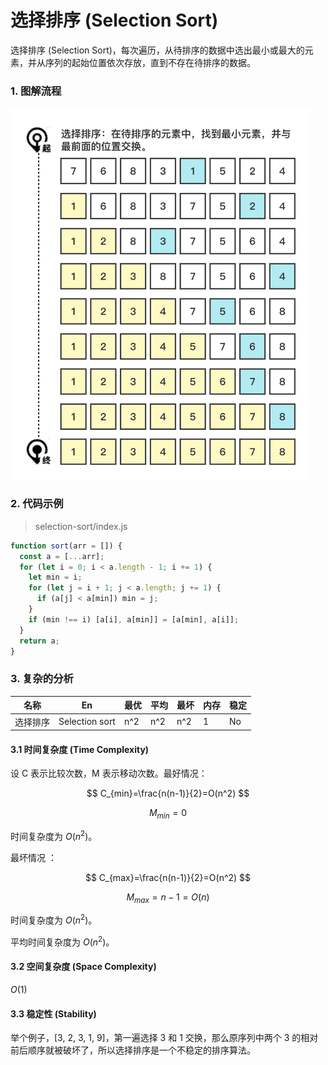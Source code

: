 # 选择排序 (Selection Sort)

选择排序 (Selection Sort)，每次遍历，从待排序的数据中选出最小或最大的元素，并从序列的起始位置依次存放，直到不存在待排序的数据。



### 1. 图解流程

<img src="../../_imgs/Sorting-Selection.png" width="480"/>

### 2. 代码示例

> selection-sort/index.js

``` js
function sort(arr = []) {
  const a = [...arr];
  for (let i = 0; i < a.length - 1; i += 1) {
    let min = i;
    for (let j = i + 1; j < a.length; j += 1) {
      if (a[j] < a[min]) min = j;
    }
    if (min !== i) [a[i], a[min]] = [a[min], a[i]];
  }
  return a;
}
```



### 3. 复杂的分析

| 名称     | En             | 最优 | 平均 | 最坏 | 内存 | 稳定 |
| -------- | -------------- | ---- | ---- | ---- | ---- | ---- |
| 选择排序 | Selection sort | n^2  | n^2  | n^2  | 1    | No   |



#### 3.1 时间复杂度 (Time Complexity)

设 C 表示比较次数，M 表示移动次数。最好情况：

$$
C_{min}=\frac{n(n-1)}{2}=O(n^2)
$$

$$
M_{min}=0
$$

时间复杂度为 $O(n^2)$。

最坏情况 ：

$$
C_{max}=\frac{n(n-1)}{2}=O(n^2)
$$

$$
M_{max}=n-1=O(n)
$$

时间复杂度为 $O(n^2)$。

平均时间复杂度为 $O(n^2)$。

#### 3.2 空间复杂度 (Space Complexity)

$O(1)$

#### 3.3 稳定性 (Stability)

举个例子，[3, 2, 3, 1, 9]，第一遍选择 3 和 1 交换，那么原序列中两个 3 的相对前后顺序就被破坏了，所以选择排序是一个不稳定的排序算法。

